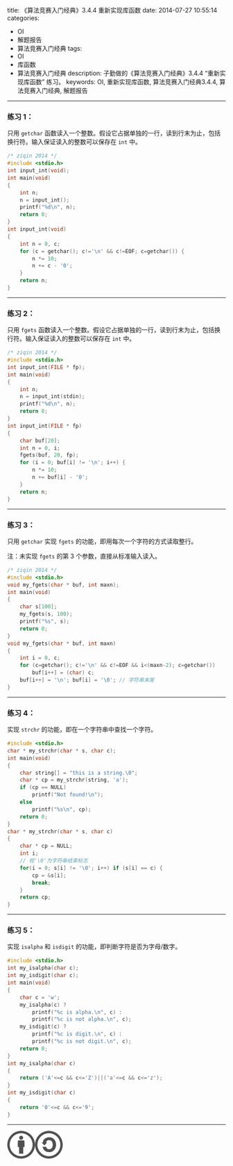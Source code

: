 title: 《算法竞赛入门经典》3.4.4 重新实现库函数
date: 2014-07-27 10:55:14
categories:
- OI
- 解题报告
- 算法竞赛入门经典
tags:
- OI
- 库函数
- 算法竞赛入门经典
description: 子勤做的《算法竞赛入门经典》3.4.4 “重新实现库函数” 练习。
keywords: OI, 重新实现库函数, 算法竞赛入门经典3.4.4, 算法竞赛入门经典, 解题报告
---

### 练习 1：

只用 `getchar` 函数读入一个整数。假设它占据单独的一行，读到行末为止，包括换行符。输入保证读入的整数可以保存在 `int` 中。

<!-- more -->

``` c
/* ziqin 2014 */
#include <stdio.h>
int input_int(void);
int main(void)
{
	int n;
	n = input_int();
	printf("%d\n", n);
	return 0;
}
int input_int(void)
{
	int n = 0, c;
	for (c = getchar(); c!='\n' && c!=EOF; c=getchar()) {
		n *= 10;
		n += c - '0';
	}
	return n;
}
```

---

### 练习 2：

只用 `fgets` 函数读入一个整数。假设它占据单独的一行，读到行末为止，包括换行符。输入保证读入的整数可以保存在 `int` 中。

``` c
/* ziqin 2014 */
#include <stdio.h>
int input_int(FILE * fp);
int main(void)
{
    int n;
    n = input_int(stdin);
    printf("%d\n", n);
    return 0;
}
int input_int(FILE * fp)
{
    char buf[20];
    int n = 0, i;
    fgets(buf, 20, fp);
    for (i = 0; buf[i] != '\n'; i++) {
        n *= 10;
        n += buf[i] - '0';
    }
    return n;
}
```

---

### 练习 3：

只用 `getchar` 实现 `fgets` 的功能，即用每次一个字符的方式读取整行。

注：未实现 `fgets` 的第 3 个参数，直接从标准输入读入。

``` c
/* ziqin 2014 */
#include <stdio.h>
void my_fgets(char * buf, int maxn);
int main(void)
{
	char s[100];
	my_fgets(s, 100);
	printf("%s", s);
	return 0;
}
void my_fgets(char * buf, int maxn)
{
	int i = 0, c;
	for (c=getchar(); c!='\n' && c!=EOF && i<(maxn-2); c=getchar())
		buf[i++] = (char) c;
	buf[i++] = '\n'; buf[i] = '\0'; // 字符串末尾
}
```

---

### 练习 4：

实现 `strchr` 的功能，即在一个字符串中查找一个字符。

``` c
#include <stdio.h>
char * my_strchr(char * s, char c);
int main(void)
{
	char string[] = "this is a string.\0";
	char * cp = my_strchr(string, 'a');
	if (cp == NULL)
		printf("Not found!\n");
	else
		printf("%s\n", cp);
	return 0;
}
char * my_strchr(char * s, char c)
{
	char * cp = NULL;
	int i;
	// 视'\0'为字符串结束标志
	for(i = 0; s[i] != '\0'; i++) if (s[i] == c) {
		cp = &s[i];
		break;
	}
	return cp;
}
```

---

### 练习 5：

实现 `isalpha` 和 `isdigit` 的功能，即判断字符是否为字母/数字。

``` c
#include <stdio.h>
int my_isalpha(char c);
int my_isdigit(char c);
int main(void)
{
	char c = 'w';
	my_isalpha(c) ?
		printf("%c is alpha.\n", c) :
		printf("%c is not alpha.\n", c);
	my_isdigit(c) ?
		printf("%c is digit.\n", c) :
		printf("%c is not digit.\n", c);
	return 0;
}
int my_isalpha(char c)
{
	return ('A'<=c && c<='Z')||('a'<=c && c<='z');
}
int my_isdigit(char c)
{
	return '0'<=c && c<='9';
}
```

---

[![本文以 CC BY-SA 3.0 CN 协议发布](/img/cc-by-sa.png)](https://creativecommons.org/licenses/by-sa/3.0/cn/)
